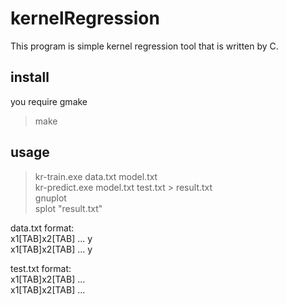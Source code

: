 kernelRegression
================

This program is simple kernel regression tool that is written by C.

## install

you require gmake  

> make  

## usage
> kr-train.exe data.txt model.txt  
> kr-predict.exe model.txt test.txt > result.txt  
> gnuplot  
> splot "result.txt"  

data.txt format:  
x1[TAB]x2[TAB] ...  y  
x1[TAB]x2[TAB] ...  y  

test.txt format:  
x1[TAB]x2[TAB] ...  
x1[TAB]x2[TAB] ...  
